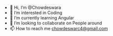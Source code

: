 - 👋 Hi, I’m @Chowdeswara
- 👀 I’m interested in Coding
- 🌱 I’m currently learning Angular
- 💞️ I’m looking to collaborate on People around
- 📫 How to reach me chowdeswarc4@gmail.com

<!---
Chowdeswara/Chowdeswara is a ✨ special ✨ repository because its `README.md` (this file) appears on your GitHub profile.
You can click the Preview link to take a look at your changes.
--->
